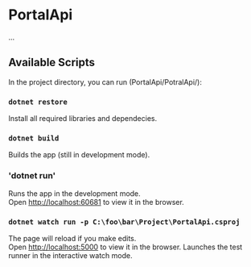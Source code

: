 # PortalApi

...

## Available Scripts

In the project directory, you can run (PortalApi/PotralApi/):

### `dotnet restore`

Install all required libraries and dependecies.

### `dotnet build`

Builds the app (still in development mode).

### 'dotnet run'

Runs the app in the development mode.<br />
Open [http://localhost:60681](http://localhost:60681) to view it in the browser.

### `dotnet watch run -p C:\foo\bar\Project\PortalApi.csproj`

The page will reload if you make edits.<br />
Open [http://localhost:5000](http://localhost:5001) to view it in the browser.
Launches the test runner in the interactive watch mode.<br />
